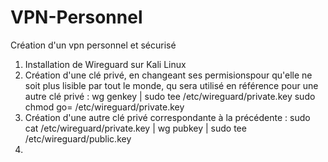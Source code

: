 # VPN-Personnel
Création d'un vpn personnel et sécurisé
1. Installation de Wireguard sur Kali Linux
2. Création d'une clé privé, en changeant ses permisionspour qu'elle ne soit plus lisible par tout le monde, qu sera utilisé en référence pour une autre clé privé :
wg genkey | sudo tee /etc/wireguard/private.key
sudo chmod go= /etc/wireguard/private.key
3. Création d'une autre clé privé correspondante à la précédente :
sudo cat /etc/wireguard/private.key | wg pubkey | sudo tee /etc/wireguard/public.key
4. 
